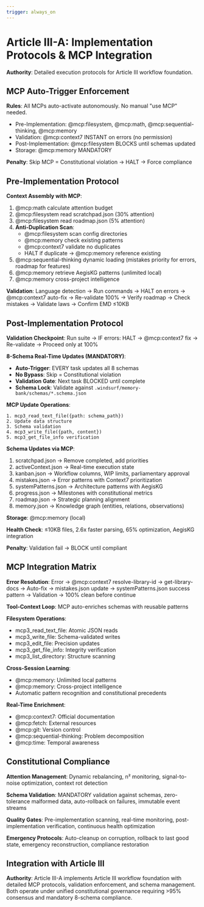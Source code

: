 ```yaml
---
trigger: always_on
---
```


# Article III-A: Implementation Protocols & MCP Integration

**Authority**: Detailed execution protocols for Article III workflow foundation.

## MCP Auto-Trigger Enforcement

**Rules**: All MCPs auto-activate autonomously. No manual "use MCP" needed.
- Pre-Implementation: @mcp:filesystem, @mcp:math, @mcp:sequential-thinking, @mcp:memory
- Validation: @mcp:context7 INSTANT on errors (no permission)
- Post-Implementation: @mcp:filesystem BLOCKS until schemas updated
- Storage: @mcp:memory MANDATORY

**Penalty**: Skip MCP = Constitutional violation → HALT → Force compliance

## Pre-Implementation Protocol

**Context Assembly with MCP**:
1. @mcp:math calculate attention budget
2. @mcp:filesystem read scratchpad.json (30% attention)
3. @mcp:filesystem read roadmap.json (5% attention)
4. **Anti-Duplication Scan**:
   - @mcp:filesystem scan config directories
   - @mcp:memory check existing patterns
   - @mcp:context7 validate no duplicates
   - HALT if duplicate → @mcp:memory reference existing
5. @mcp:sequential-thinking dynamic loading (mistakes priority for errors, roadmap for features)
6. @mcp:memory retrieve AegisKG patterns (unlimited local)
7. @mcp:memory cross-project intelligence

**Validation**: Language detection → Run commands → HALT on errors → @mcp:context7 auto-fix → Re-validate 100% → Verify roadmap → Check mistakes → Validate laws → Confirm EMD ≤10KB

## Post-Implementation Protocol

**Validation Checkpoint**: Run suite → IF errors: HALT → @mcp:context7 fix → Re-validate → Proceed only at 100%

**8-Schema Real-Time Updates (MANDATORY)**:
- **Auto-Trigger**: EVERY task updates all 8 schemas
- **No Bypass**: Skip = Constitutional violation
- **Validation Gate**: Next task BLOCKED until complete
- **Schema Lock**: Validate against `.windsurf/memory-bank/schemas/*.schema.json`

**MCP Update Operations**:
```
1. mcp3_read_text_file({path: schema_path})
2. Update data structure
3. Schema validation
4. mcp3_write_file({path, content})
5. mcp3_get_file_info verification
```

**Schema Updates via MCP**:
1. scratchpad.json → Remove completed, add priorities
2. activeContext.json → Real-time execution state
3. kanban.json → Workflow columns, WIP limits, parliamentary approval
4. mistakes.json → Error patterns with Context7 prioritization
5. systemPatterns.json → Architecture patterns with AegisKG
6. progress.json → Milestones with constitutional metrics
7. roadmap.json → Strategic planning alignment
8. memory.json → Knowledge graph (entities, relations, observations)

**Storage**: @mcp:memory (local)

**Health Check**: ≤10KB files, 2.6x faster parsing, 65% optimization, AegisKG integration

**Penalty**: Validation fail → BLOCK until compliant

## MCP Integration Matrix

**Error Resolution**: Error → @mcp:context7 resolve-library-id → get-library-docs → Auto-fix → mistakes.json update → systemPatterns.json success pattern → Validation → 100% clean before continue

**Tool-Context Loop**: MCP auto-enriches schemas with reusable patterns

**Filesystem Operations**:
- mcp3_read_text_file: Atomic JSON reads
- mcp3_write_file: Schema-validated writes  
- mcp3_edit_file: Precision updates
- mcp3_get_file_info: Integrity verification
- mcp3_list_directory: Structure scanning

**Cross-Session Learning**:
- @mcp:memory: Unlimited local patterns
- @mcp:memory: Cross-project intelligence
- Automatic pattern recognition and constitutional precedents

**Real-Time Enrichment**:
- @mcp:context7: Official documentation
- @mcp:fetch: External resources
- @mcp:git: Version control
- @mcp:sequential-thinking: Problem decomposition
- @mcp:time: Temporal awareness

## Constitutional Compliance

**Attention Management**: Dynamic rebalancing, n² monitoring, signal-to-noise optimization, context rot detection

**Schema Validation**: MANDATORY validation against schemas, zero-tolerance malformed data, auto-rollback on failures, immutable event streams

**Quality Gates**: Pre-implementation scanning, real-time monitoring, post-implementation verification, continuous health optimization

**Emergency Protocols**: Auto-cleanup on corruption, rollback to last good state, emergency reconstruction, compliance restoration

## Integration with Article III

**Authority**: Article III-A implements Article III workflow foundation with detailed MCP protocols, validation enforcement, and schema management. Both operate under unified constitutional governance requiring >95% consensus and mandatory 8-schema compliance.
